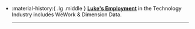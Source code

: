 
<div class="grid cards" markdown>

- :material-history:{ .lg .middle } [__Luke's Employment__](https://www.credly.com/users/luke-richardson.dca3c027) in the Technology Industry includes WeWork & Dimension Data.  

    ---
    <div class="certification-badges">
    <div data-iframe-width="150" data-iframe-height="270" data-share-badge-id="b8a9b7cc-3cc5-4bdb-803c-a148581f7e4f" data-share-badge-host="https://www.credly.com"></div>
    <div data-iframe-width="150" data-iframe-height="270" data-share-badge-id="4e357c24-30e4-4379-8e20-54bedc6213dd" data-share-badge-host="https://www.credly.com"></div>
    <!-- Additional badges can be added here -->
    </div>
    <script type="text/javascript" async src="//cdn.credly.com/assets/utilities/embed.js"></script>

</div>